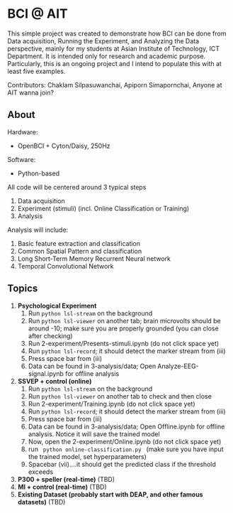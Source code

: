# BCI @ AIT

This simple project was created to demonstrate how BCI can be done from Data acquisition, Running the Experiment, and Analyzing the Data perspective, mainly for my students at Asian Institute of Technology, ICT Department.  It is intended only for research and academic purpose. Particularly, this is an ongoing project and I intend to populate this with at least five examples.

Contributors:
Chaklam Silpasuwanchai, Apiporn Simapornchai, Anyone at AIT wanna join?

## About

Hardware:
- OpenBCI + Cyton/Daisy, 250Hz

Software:
- Python-based

All code will be centered around 3 typical steps
1. Data acquisition
2. Experiment (stimuli) (incl. Online Classification or Training)
3. Analysis

Analysis will include:
1. Basic feature extraction and classification
2. Common Spatial Pattern and classification
3. Long Short-Term Memory Recurrent Neural network
4. Temporal Convolutional Network

## Topics

1. **Psychological Experiment**
   1. Run <code>python lsl-stream</code> on the background
   2. Run <code>python lsl-viewer</code> on another tab; brain microvolts should be around -10; make sure you are properly   grounded (you can close after checking)
   3. Run 2-experiment/Presents-stimuli.ipynb  (do not click space yet)
   4. Run <code>python lsl-record</code>; it should detect the marker stream from (iii)
   5. Press space bar from (iii)
   6. Data can be found in 3-analysis/data; Open Analyze-EEG-signal.ipynb for offline analysis
2. **SSVEP + control  (online)**
   1. Run <code>python lsl-stream</code> on the background
   2. Run <code>python lsl-viewer</code> on another tab to check and then close
   3. Run 2-experiment/Training.ipynb  (do not click space yet)
   4. Run <code>python lsl-record</code>; it should detect the marker stream from (iii)
   5. Press space bar from (iii)
   6. Data can be found in 3-analysis/data; Open Offline.ipynb for offline analysis.  Notice it will save the trained model 
   7. Now, open the 2-experiment/Online.ipynb (do not click space yet)
   8. run <code> python online-classification.py </code> (make sure you have input the trained model, set hyperparameters)
   9. Spacebar (vii)....it should get the predicted class if the threshold exceeds
3. **P300 + speller  (real-time)** (TBD)
4. **MI + control   (real-time)** (TBD)
5. **Existing Dataset (probably start with DEAP, and other famous datasets)** (TBD)
